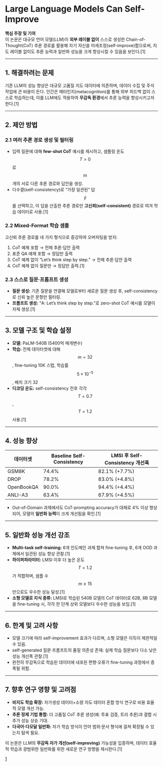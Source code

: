 # Large Language Models Can Self-Improve

**핵심 주장 및 기여**  
이 논문은 대규모 언어 모델(LLM)이 **외부 레이블 없이** 스스로 생성한 Chain-of-Thought(CoT) 추론 경로를 활용해 자기 자신을 미세조정(self-improve)함으로써, 지도 레이블 없이도 추론 능력과 일반화 성능을 크게 향상시킬 수 있음을 보인다.[1]

***

## 1. 해결하려는 문제  
기존 LLM의 성능 향상은 대규모 고품질 지도 데이터에 의존하며, 데이터 수집 및 주석 작업에 큰 비용이 든다. 인간은 메타인지(metacognition)를 통해 외부 피드백 없이 스스로 학습하는데, 이를 LLM에도 적용하여 **무감독 환경**에서 추론 능력을 향상시키고자 한다.[1]

***

## 2. 제안 방법  
### 2.1 여러 추론 경로 생성 및 필터링  
- 입력 질문에 대해 **few-shot CoT** 예시를 제시하고, 샘플링 온도 $$T>0$$로 $$m$$개의 서로 다른 추론 경로와 답안을 생성.  
- 다수결(self-consistency)로 “가장 일관된” 답 $$\tilde{y}$$를 선택하고, 이 답을 산출한 추론 경로만 **고신뢰(self-consistent)** 경로로 여겨 학습 데이터로 사용.[1]

### 2.2 Mixed-Format 학습 샘플  
고신뢰 추론 경로를 네 가지 형식으로 증강하여 오버피팅을 방지:  
  1. CoT 예제 포함 → 전체 추론·답안 출력  
  2. 표준 QA 예제 포함 → 정답만 출력  
  3. CoT 예제 없이 “Let’s think step by step.” → 전체 추론·답안 출력  
  4. CoT 예제 없이 질문만 → 정답만 출력.[1]

### 2.3 스스로 질문·프롬프트 생성  
- **질문 생성:** 기존 질문을 연결해 모델로부터 새로운 질문 생성 후, self-consistency로 신뢰 높은 문항만 필터링.  
- **프롬프트 생성:** “A: Let’s think step by step.”로 zero-shot CoT 예시를 모델이 자체 생성.[1]

***

## 3. 모델 구조 및 학습 설정  
- **모델:** PaLM-540B (5400억 매개변수)  
- **학습:** 전체 데이터셋에 대해 $$m=32$$, fine-tuning 10K 스텝, 학습률 $$5\times10^{-5}$$, 배치 크기 32  
- **디코딩 온도:** self-consistency 전후 각각 $$T=0.7$$, $$T=1.2$$ 사용.[1]

***

## 4. 성능 향상  
| 데이터셋       | Baseline Self-Consistency | LMSI 후 Self-Consistency 개선폭 |
|---------------|--------------------------|-----------------------------|
| GSM8K         | 74.4%                    | 82.1% (+7.7%)              |
| DROP          | 78.2%                    | 83.0% (+4.8%)              |
| OpenBookQA    | 90.0%                    | 94.4% (+4.4%)              |
| ANLI-A3       | 63.4%                    | 67.9% (+4.5%)              |

- Out-of-Domain 과제에서도 CoT-prompting accuracy가 대체로 4% 이상 향상되어, 모델의 **일반화 능력**이 크게 개선됨을 확인.[1]

***

## 5. 일반화 성능 개선 강조  
- **Multi-task self-training:** 6개 인도메인 과제 합쳐 fine-tuning 후, 6개 OOD 과제에서 일관된 성능 향상 관찰.[1]
- **하이퍼파라미터:** LMSI 이후 더 높은 온도 $$T=1.2$$가 적합하며, 샘플 수 $$m\ge15$$만으로도 우수한 성능 달성.[1]
- **소형 모델로 지식 증류:** LMSI로 학습된 540B 모델의 CoT 데이터로 62B, 8B 모델을 fine-tuning 시, 각각 한 단계 상위 모델보다 우수한 성능을 보임.[1]

***

## 6. 한계 및 고려 사항  
- 모델 크기에 따라 self-improvement 효과가 다르며, 소형 모델은 이득이 제한적일 수 있음.  
- self-generated 질문·프롬프트의 품질 의존성 존재: 실제 학습 질문보다 다소 낮은 성능 개선폭 관찰.[1]
- 완전히 무감독으로 학습된 데이터에 내포된 편향·오류가 fine-tuning 과정에서 증폭될 위험.

***

## 7. 향후 연구 영향 및 고려점  
- **비지도 학습 확장:** 자가생성 데이터+소량 지도 데이터 혼합 방식 연구로 비용 효율적 모델 개선 가능.  
- **추론 정제 기법 통합:** 더 고품질 CoT 추론 생성(예: 투표 검증, 트리 추론)과 결합 시 추가 성능 상승 기대.  
- **다국어·다모달 일반화:** 자가 학습 방식이 언어 범위·문서 형식에 걸쳐 확장될 수 있는지 탐색 필요.  

이 논문은 LLM의 **무감독 자가 개선(self-improving)** 가능성을 입증하며, 데이터 효율적 학습과 광범위한 일반화를 위한 새로운 연구 방향을 제시한다.[1]

[1](https://ppl-ai-file-upload.s3.amazonaws.com/web/direct-files/attachments/22370781/b9568d32-d8bf-4ffa-9336-2d3ebb38d849/2210.11610v2.pdf)
